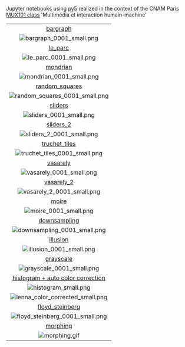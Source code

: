 Jupyter notebooks using [py5](https://py5coding.org/) realized in the context of the CNAM Paris [MUX101 class](https://formation.cnam.fr/rechercher-par-discipline/multimedia-et-interaction-humain-machine-1085793.kjsp) 'Multimédia et interaction humain-machine'

|   |
|:---:|
|[bargraph](bargraph.ipynb)|
|![bargraph_0001_small.png](bargraph_0001_small.png)|
|[le_parc](le_parc.ipynb)|
|![le_parc_0001_small.png](le_parc_0001_small.png)|
|[mondrian](mondrian.ipynb)|
|![mondrian_0001_small.png](mondrian_0001_small.png)|
|[random_squares](random_squares.ipynb)|
|![random_squares_0001_small.png](random_squares_0001_small.png)|
|[sliders](sliders.ipynb)|
|![sliders_0001_small.png](sliders_0001_small.png)|
|[sliders_2](sliders_2.ipynb)|
|![sliders_2_0001_small.png](sliders_2_0001_small.png)|
|[truchet_tiles](truchet_tiles.ipynb)|
|![truchet_tiles_0001_small.png](truchet_tiles_0001_small.png)|
|[vasarely](vasarely.ipynb)|
|![vasarely_0001_small.png](vasarely_0001_small.png)|
|[vasarely_2](vasarely_2.ipynb)|
|![vasarely_2_0001_small.png](vasarely_2_0001_small.png)|
|[moire](moire.ipynb)|
|![moire_0001_small.png](moire_0001_small.png)|
|[downsampling](downsampling.ipynb)|
|![downsampling_0001_small.png](downsampling_0001_small.png)|
|[illusion](illusion.ipynb)|
|![illusion_0001_small.png](illusion_0001_small.png)|
|[grayscale](grayscale.ipynb)|
|![grayscale_0001_small.png](grayscale_0001_small.png)|
|[histogram + auto color correction](histogram.ipynb)|
|![histogram_small.png](histogram_small.png)|
|![lenna_color_corrected_small.png](lenna_color_corrected_small.png)|
|[floyd_steinberg](floyd_steinberg.ipynb)|
|![floyd_steinberg_0001_small.png](floyd_steinberg_0001_small.png)|
|[morphing](morphing.ipynb)|
|![morphing.gif](morphing.gif)|
